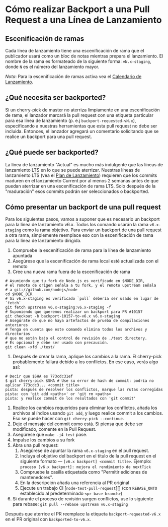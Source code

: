 # Cómo realizar Backport a una Pull Request a una Línea de Lanzamiento

## Escenificación de ramas

Cada línea de lanzamiento tiene una escenificación de rama que el publicador usará como un bloc de notas mientras prepara el lanzamiento. El nombre de la rama es formateado de la siguiente forma: `vN.x-staging`, donde `N` es el número del lanzamiento mayor.

*Nota*: Para la escenificación de ramas activa vea el [Calendario de Lanzamiento](https://github.com/nodejs/Release#release-schedule1).

## ¿Qué necesita ser backported?

Si un cherry-pick de master no aterriza limpiamente en una escenificación de rama, el lanzador marcará la pull request con una etiqueta particular para esa línea de lanzamiento (p. e.j `backport-requested-vN.x`), especificando a nuestras herramientas que esta pull request no debe ser incluida. Entonces, el lanzador agregará un comentario solicitando que se realice un backport para una pull request.

## ¿Qué puede ser backported?

La línea de lanzamiento "Actual" es mucho más indulgente que las líneas de lanzamiento LTS en lo que se puede aterrizar. Nuestras líneas de lanzamiento LTS (vea el [Plan de Lanzamiento](https://github.com/nodejs/Release#release-plan)) requieren que los commits maduren en el lanzamiento Current por al menos 2 semanas antes de que puedan aterrizar en una escenificación de rama LTS. Solo después de la "maduración" esos commits podrán ser seleccionados o backported.

## Cómo presentar un backport de una pull request

Para los siguientes pasos, vamos a suponer que es necesario un backport para la línea de lanzamiento v6.x. Todos los comando usarán la rama `v6.x-staging` como la rama objetivo. Para enviar un backport de una pull request a otra rama, simplemente reemplace eso con la escenificación de rama para la línea de lanzamiento dirigida.

1. Compruebe la escenificación de rama para la línea de lanzamiento apuntada
2. Asegúrese que la escenificación de rama local esté actualizada con el remoto
3. Cree una nueva rama fuera de la escenificación de rama

```shell
# Asumiendo que tu fork de Node.js es verificado en $NODE_DIR,
# el romoto de origen señala a tu fork, y el remoto upstream señala
# a git://github.com/nodejs/node
cd $NODE_DIR
# Si v6.x-staging es verificado `pull` debería ser usado en lugar de `fetch`
git fetch upstream v6.x-staging:v6.x-staging -f
# Suponiendo que queremos realizar un backport para PR #10157
git checkout -b backport-10157-to-v6.x v6.x-staging
# Asegúrate de que no haya artefactos de prueba de compilaciones anteriores
# Tenga en cuenta que este comando elimina todos los archivos y directorios
# que no están bajo el control de revisión de ./test directory.
# Es opcional y debe ser usado con precaución.
git clean -xfd ./test/
```

1. Después de crear la rama, aplique los cambios a la rama. El cherry-pick probablemente fallará debido a los conflictos. En ese caso, verás algo así:

```shell
# Decir que $SHA es 773cdc31ef
$ git cherry-pick $SHA # Use su error de hash de commit: podría no aplicar 773cdc3... <commit title>
pista: después de resolver los conflictos, marque las rutas corregidas 
pista: con 'git add <paths>' or 'git rm <paths>
pista: y realice commit de los resultados con 'git commit'
```

1. Realice los cambios requeridos para eliminar los conflictos, añada los archivos al índice usando `git add`, y luego realice commit a los cambios. Eso se puede hacer con `git cherry-pick --continue`.
2. Deje el mensaje del commit como está. Si piensa que debe ser modificado, comente en la Pull Request.
3. Asegúrese que `make -j4 test` pase.
4. Impulse los cambios a su fork
5. Abra una pull request: 
    1. Asegúrese de apuntar la rama `v6.x-staging` en el pull request.
    2. Incluya el objetivo del backport en el título de la pull request en el siguiente formato — `[v6.x backport] <commit title>`. Ejemplo: `proceso [v6.x backport]: mejora el rendimiento de nextTick`
    3. Compruebe la casilla etiquetada como "Permitir ediciones de mantenedores".
    4. En la descripción añada una referencia al PR original
    5. Ejecute un trabajo CI [`node-test-pull-request`][] (con `REBASE_ONTO` establecido al predeterminado `<pr base branch>`)
6. Si durante el proceso de revisión surgen conflictos, use lo siguiente para rebase: `git pull --rebase upstream v6.x-staging`

Después que aterrice el PR reemplace la etiqueta `backport-requested-v6.x` en el PR original con `backported-to-v6.x`.